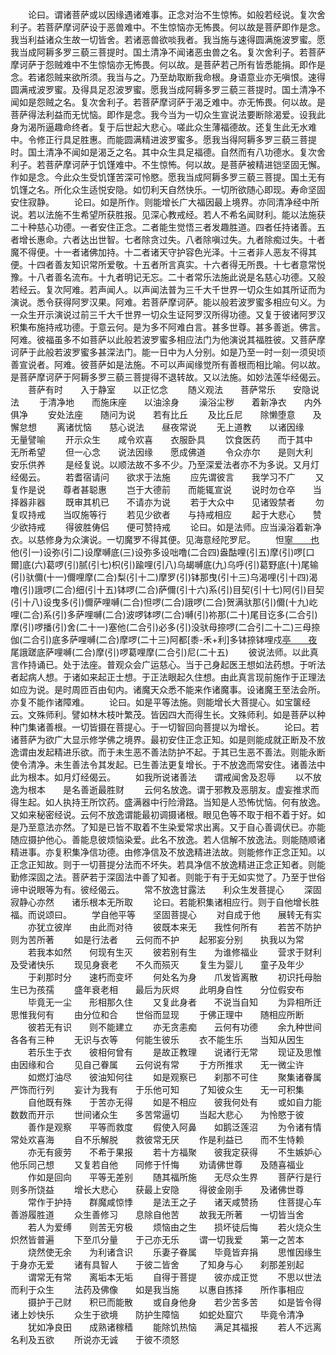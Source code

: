 <!-- { "loadSidebar": true } -->
　　论曰。谓诸菩萨或以因缘遇诸难事。正念对治不生惊怖。如般若经说。复次舍利子。若菩萨摩诃萨设于恶兽难中。不生惊恼亦无怖畏。何以故是菩萨即作是念。我当利益诸众生故一切皆舍。若诸恶兽欲啖我者。我当施与速得圆满施波罗蜜。愿我当成阿耨多罗三藐三菩提时。国土清净不闻诸恶虫兽之名。复次舍利子。若菩萨摩诃萨于怨贼难中不生惊恼亦无怖畏。何以故。是菩萨若己所有皆悉能捐。即作是念。若诸怨贼来欲所须。我当与之。乃至劫取断我命根。身语意业亦无嗔恨。速得圆满戒波罗蜜。及得具足忍波罗蜜。愿我当成阿耨多罗三藐三菩提时。国土清净不闻如是怨贼之名。复次舍利子。若菩萨摩诃萨于渴乏难中。亦无怖畏。何以故。是菩萨得法利益而无忧恼。即作是念。我今当为一切众生宣说法要断除渴爱。设我此身为渴所逼趣命终者。复于后世起大悲心。嗟此众生薄福德故。还复生此无水难中。令修正行具足胜惠。而能圆满精进波罗蜜多。愿我当得阿耨多罗三藐三菩提时。国土清净不闻如是渴乏之名。其中众生具足福德。自然而有八功德水。复次舍利子。若菩萨摩诃萨于饥馑难中。不生惊怖。何以故。是菩萨被精进铠坚固无懈。作如是念。今此众生受饥馑苦深可怜愍。愿我当成阿耨多罗三藐三菩提。国土无有饥馑之名。所化众生适悦安隐。如忉利天自然快乐。一切所欲随心即现。寿命坚固安住寂静。
　　论曰。如是所作。则能增长广大福因最上境界。亦同清净经中所说。若以法施不生希望所获胜报。见深心教戒经。若人不希名闻财利。能以法施获二十种慈心功德。一者安住正念。二者能生觉悟三者发趣胜道。四者任持诸善。五者增长惠命。六者达出世智。七者除贪过失。八者除嗔过失。九者除痴过失。十者魔不得便。十一者诸佛加持。十二者诸天守护容色光泽。十三者非人恶友不得其便。十四者善友知识常所爱敬。十五者所言真实。十六者得无所畏。十七者意常悦豫。十八者善名流布。十九者明记无忘。二十者常乐法施此说是名慈心功德。又般若经云。复次阿难。若声闻人。以声闻法普为三千大千世界一切众生如其所证而为演说。悉令获得阿罗汉果。阿难。若菩萨摩诃萨。能以般若波罗蜜多相应句义。为一众生开示演说过前三千大千世界一切众生证阿罗汉所得功德。又复于彼诸阿罗汉积集布施持戒功德。于意云何。是为多不阿难白言。甚多世尊。甚多善逝。佛言。阿难。彼福虽多不如菩萨以此般若波罗蜜多相应法门为他演说其福胜彼。又菩萨摩诃萨于此般若波罗蜜多甚深法门。能一日中为人分别。如是乃至一时一刻一须臾顷善宣说者。阿难。彼菩萨如是法施。不可以声闻缘觉所有善根而相比喻。何以故。是菩萨摩诃萨于阿耨多罗三藐三菩提得不退转故。又以法施。如妙法莲华经偈云。
　　菩萨有时　　入于静室　　以正忆念
　　随义观法　　菩萨常乐　　安隐说法
　　于清净地　　而施床座　　以油涂身
　　澡浴尘秽　　着新净衣　　内外俱净
　　安处法座　　随问为说　　若有比丘
　　及比丘尼　　除懒堕意　　及懈怠想
　　离诸忧恼　　慈心说法　　昼夜常说
　　无上道教　　以诸因缘　　无量譬喻
　　开示众生　　咸令欢喜　　衣服卧具
　　饮食医药　　而于其中　　无所希望
　　但一心念　　说法因缘　　愿成佛道
　　令众亦尔　　是则大利　　安乐供养
　　是经复说。以顺法故不多不少。乃至深爱法者亦不为多说。又月灯经偈云。
　　若耆宿请问　　欲求于法施
　　应先谓彼言　　我学习不广
　　又复作是说　　尊者甚聪惠
　　岂于大德前　　而能辄宣说
　　说时勿仓卒　　当择器非器
　　既审其机已　　不请亦为说
　　若于大众中　　见诸毁禁者
　　勿复叹持戒　　当叹施等行
　　若见少欲者　　与持戒相应
　　起于大悲心　　赞少欲持戒
　　得彼胜俦侣　　便可赞持戒
　　论曰。如是法师。应当澡浴着新净衣。以慈修身为众演说。一切魔罗不得其便。见海意经陀罗尼。
　　怛[寧　　也](切身)他(引一)设弥(引二)设摩嚩底(三)设弥多设咄噜(二合四)盎酤哩(引五)摩(引)啰[口　　爾]底(六)葛啰(引)腻(引七)枳(引)踰哩(引八)乌朅嚩底(九)乌呼(引)葛野底(十)尾输(引)驮儞(十一)儞哩摩(二合)梨(引十二)摩罗(引)钵那曳(引十三)乌渴哩(引十四)渴噜(引)誐啰(二合)细(引十五)钵啰(二合)萨儞(引十六)系(引)目契(引十七)阿(引)目契(引十八)设曳多(引)儞萨哩嚩(二合)怛啰(二合)誐啰(二合)贺满驮那(引)儞(十九)屹哩(二合)系(引)多萨哩嚩(二合)波啰钵啰(二合)嚩(引)祢那(二十)尾目讫多(二合引)摩(引)啰播(引)舍(二十一)塞他(二合引)必多(引)没驮母捺啰(二合引二十二)三母捺伽(二合引)底多萨哩嚩(二合)摩啰(二十三)阿都[黍-禾+利]多钵捺钵哩戍[亭　　夜](切身引二十四)尾誐蹉底萨哩嚩(二合)摩(引)啰葛哩摩(二合引)尼(二十五)
　　彼说法师。以此真言作持诵已。处于法座。普观众会广运慈心。当于己身起医王想如法药想。于听法者起病人想。于诸如来起正士想。于正法眼起久住想。由此真言现前施作于正理法如应为说。是时周匝百由旬内。诸魔天众悉不能来作诸魔事。设诸魔王至法会所。亦复不能作诸障难。
　　论曰。如是平等法施。则能增长大菩提心。如宝箧经云。文殊师利。譬如林木枝叶繁茂。皆因四大而得生长。文殊师利。如是菩萨以种种门集诸善根。一切皆摄在菩提心。于一切智回向菩提以为增长。
　　论曰。若诸菩萨为欲广大显示修学佛之境界。最初安住正念正知。如是则能成就正断及不放逸谓由发起精进乐欲。而于未生恶不善法防护不起。于其已生恶不善法。则能永断使令清净。未生善法令其发起。已生善法更复增长。于不放逸而常安住。诸善法中此为根本。如月灯经偈云。
　　如我所说诸善法　　谓戒闻舍及忍辱
　　以不放逸为根本　　是名善逝最胜财
　　云何名放逸。谓于邪教及恶朋友。虚妄推求而得生起。如人执持王所饮药。盛满器中行险滑路。当知是人恐怖忧恼。何有放逸。又如来秘密经说。云何不放逸谓能最初调摄诸根。眼见色等不取于相不着于好。如是乃至意法亦然。了知是已皆不取着不生染爱常求出离。又于自心善调伏已。亦能随应摄护他心。善能息彼烦恼染爱。此名不放逸。若人信解不放逸法。则能随顺诸精进事。亦复积集净信功德。由修净信及不放逸精进法故。则能修作正念正知。以正念正知故。则于一切菩提分法而不坏失。若具净信不放逸精进正念正知者。则能勤修深固之法。菩萨若于深固法中善了知者。则能于有于无如实觉了。乃至于世俗谛中说眼等为有。彼经偈云。
　　常不放逸甘露法　　利众生发菩提心
　　深固寂静心亦然　　诸乐根本无所取
　　论曰。若能积集诸相应行。则于自他增长胜福。而说颂曰。
　　学自他平等　　坚固菩提心
　　对自成于他　　展转无有实
　　亦犹立彼岸　　由此而对待
　　彼既本来无　　我性何所有
　　若苦不防护　　则为苦所著
　　如是行法者　　云何而不护
　　起邪妄分别　　执我以为常
　　若我本如然　　何现有生灭
　　彼若别有生　　为谁修福业
　　营求于财利　　及受诸快乐
　　现见身衰老　　不久而殒灭
　　复生为婴儿　　童子及年少
　　于刹那时分　　速朽而变坏
　　何处名为身　　爪发皆离散
　　初识托母胎　　生已为孩孺
　　盛年衰老相　　最后为灰烬
　　此明身自性　　分位假安布
　　毕竟无一尘　　形相那久住
　　又复此身者　　不说当自知
　　为异相所迁　　思惟我何有
　　由分位和合　　世俗而显现
　　于佛正理中　　随相应所断
　　彼若无有识　　则不能建立
　　亦无贪恚痴　　云何有功德
　　余九种世间　　各各有三种
　　无识与衣等　　何能生彼乐
　　衣不能生乐　　当知从因生
　　若乐生于衣　　彼相何曾有
　　是故正教理　　说诸行无常
　　现证及思惟　　由因缘和合
　　见自己眷属　　云何说有常
　　于方所推求　　无一微尘许
　　如燃灯油尽　　彼油知何往
　　如是观察已　　刹那不可住
　　聚集诸眷属　　严饰而行列
　　妄计为我有　　于乐他可知
　　了知彼众生　　无一可积集
　　自他既有殊　　于苦亦无得
　　如是不相应　　彼我何处有
　　或如自力能　　数数而开示
　　世间诸众生　　多苦常逼切
　　当起大悲心　　为怜愍于彼
　　善作是观察　　平等而救度
　　假使入阿鼻　　如鹅泛莲沼
　　为令诸有情　　常处欢喜海
　　自不乐解脱　　救彼常无厌
　　作是利益已　　而不生恃赖
　　亦无有疲劳　　不希于果报
　　若十方福聚　　彼我定获得
　　不生嫉妒心　　他乐同己想
　　又复若自他　　同修于忏悔
　　劝请佛世尊　　及随喜福业
　　作如是回向　　平等无差别
　　随其福所施　　无尽众生界
　　菩萨行是行　　则多所饶益
　　增长大悲心　　获最上安隐
　　得彼金刚手　　及诸佛世尊
　　常作于护持　　群魔咸惊悸
　　是法王之子　　诸天咸赞扬
　　住菩提心车　　善游履胜道
　　众生善修习　　息除自他苦
　　故我无所著　　一切皆当舍
　　若人为爱缚　　则苦无穷极
　　烦恼由之生　　损坏徒后悔
　　若火烧众生　　炽然皆普遍
　　下至爪分量　　于己亦无乐
　　谓一切我爱　　第一之苦本
　　烧然使无余　　为利诸含识
　　乐妻子眷属　　毕竟皆弃捐
　　思惟因缘生　　于身亦无爱
　　诸有具智人　　于彼二皆舍
　　了知身与心　　刹那差别起
　　谓常无有常　　离垢本无垢
　　自得于菩提　　彼亦成正觉
　　不思以世法　　而利于众生
　　法药及佛像　　如是我当施
　　以惠自拣择　　所作事相应
　　摄护于己财　　积已而能散
　　或自身他身　　若少苦多苦
　　如是皆令得　　诸上妙快乐
　　众生于欲境　　防护生障恼
　　如蛇处窟穴　　毕竟令清净
　　犹如净良田　　成熟诸稼穑
　　能除饥热恼　　满足其福报
　　若人不远离　　名利及五欲
　　所说亦无诚　　于彼不须怒
